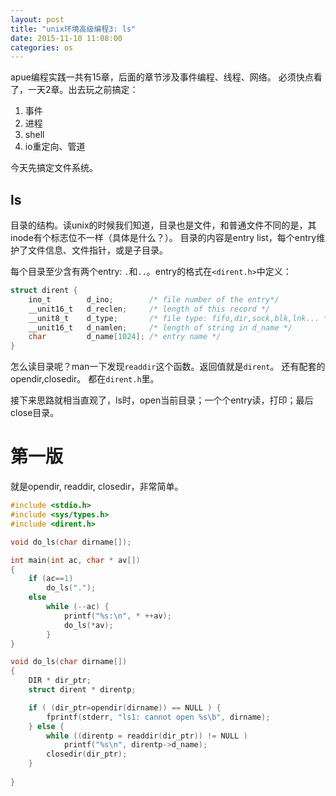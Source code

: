 ```yaml
---
layout: post
title: "unix环境高级编程3: ls"
date: 2015-11-10 11:08:00
categories: os
---
```


apue编程实践一共有15章，后面的章节涉及事件编程、线程、网络。
必须快点看了，一天2章。出去玩之前搞定：

1. 事件
2. 进程
3. shell
4. io重定向、管道

今天先搞定文件系统。

## ls 

目录的结构。读unix的时候我们知道，目录也是文件，和普通文件不同的是，其inode有个标志位不一样（具体是什么？）。
目录的内容是entry list，每个entry维护了文件信息、文件指针，或是子目录。

每个目录至少含有两个entry: `.`和`..`。entry的格式在`<dirent.h>`中定义：

```c
struct dirent {
    ino_t        d_ino;        /* file number of the entry*/
    __unit16_t   d_reclen;     /* length of this record */
    __unit8_t    d_type;       /* file type: fifo,dir,sock,blk,lnk... */
    __unit16_t   d_namlen;     /* length of string in d_name */
    char         d_name[1024]; /* entry name */
}
```

怎么读目录呢？man一下发现`readdir`这个函数。返回值就是`dirent`。
还有配套的opendir,closedir。
都在`dirent.h`里。

接下来思路就相当直观了，ls时，open当前目录；一个个entry读，打印；最后close目录。

# 第一版

就是opendir, readdir, closedir，非常简单。

```c
#include <stdio.h>
#include <sys/types.h>
#include <dirent.h>

void do_ls(char dirname[]);

int main(int ac, char * av[])
{
    if (ac==1)
        do_ls(".");
    else
        while (--ac) {
            printf("%s:\n", * ++av);
            do_ls(*av);
        }
}

void do_ls(char dirname[])
{
    DIR * dir_ptr;
    struct dirent * direntp;

    if ( (dir_ptr=opendir(dirname)) == NULL ) {
        fprintf(stderr, "ls1: cannot open %s\b", dirname);
    } else {
        while ((direntp = readdir(dir_ptr)) != NULL )
            printf("%s\n", direntp->d_name);
        closedir(dir_ptr);
    }
        
}
```